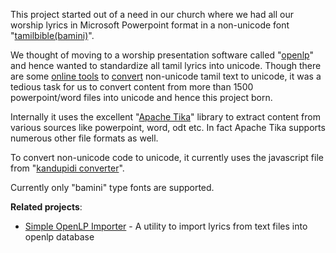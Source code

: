 This project started out of a need in our church where we had all our worship lyrics in Microsoft Powerpoint format in a non-unicode font "[tamilbible(bamini)](http://www.tamilchristian.com/tpages/keyboard.html)".

We thought of moving to a worship presentation software called "[openlp](http://www.tamilchristian.com/tpages/keyboard.html)" and hence wanted to standardize all tamil lyrics into unicode. Though there are some [online tools](http://kandupidi.com/converter) to [convert](http://www.suratha.com/reader.htm) non-unicode tamil text to unicode, it was a tedious task for us to convert content from more than 1500 powerpoint/word files into unicode and hence this project born.

Internally it uses the excellent "[Apache Tika](http://tika.apache.org)" library to extract content from various sources like powerpoint, word, odt etc. In fact Apache Tika supports numerous other file formats as well.

To convert non-unicode code to unicode, it currently uses the javascript file from "[kandupidi converter](http://kandupidi.com/converter)".

Currently only "bamini" type fonts are supported.

**Related projects**:

  * [Simple OpenLP Importer](https://code.google.com/p/simpleopenlpimporter) - A utility to import lyrics from text files into openlp database